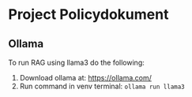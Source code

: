 # Project Policydokument

## Ollama
To run RAG using llama3 do the following:
1. Download ollama at: https://ollama.com/
2. Run command in venv terminal: `ollama run llama3`